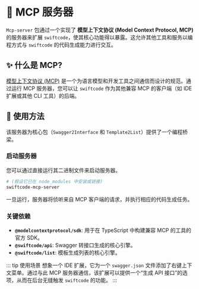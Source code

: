 # 🔌 MCP 服务器

`Mcp-server` 包通过一个实现了 **模型上下文协议 (Model Context Protocol, MCP)** 的服务器来扩展 `swiftcode`，使其核心功能得以暴露。这允许其他工具和服务以编程方式与 `swiftcode` 的代码生成能力进行交互。

## ✨ 什么是 MCP?

[模型上下文协议 (MCP)](https://github.com/model-context-protocol/specification) 是一个为语言模型和开发工具之间通信而设计的规范。通过运行 MCP 服务器，您可以让 `swiftcode` 作为其他兼容 MCP 的客户端（如 IDE 扩展或其他 CLI 工具）的后端。

## 🚀 使用方法

该服务器为核心包（`Swagger2Interface` 和 `Template2List`）提供了一个编程桥梁。

### 启动服务器

您可以通过直接运行其二进制文件来启动服务器。

```bash [终端]
# (假设它已在 node_modules 中安装或链接)
swiftcode-mcp-server
```

一旦运行，服务器将侦听来自 MCP 客户端的请求，并执行相应的代码生成任务。

### 关键依赖

- **`@modelcontextprotocol/sdk`**: 用于在 TypeScript 中构建兼容 MCP 的工具的官方 SDK。
- **`@swiftcode/api`**: Swagger 转接口生成的核心引擎。
- **`@swiftcode/list`**: 模板生成列表的核心引擎。

::: tip 使用场景
想象一个 IDE 扩展，它为一个 `swagger.json` 文件添加了右键上下文菜单。通过与此 MCP 服务器通信，该扩展可以提供一个“生成 API 接口”的选项，从而在后台无缝触发 `swiftcode` 的功能。
:::
